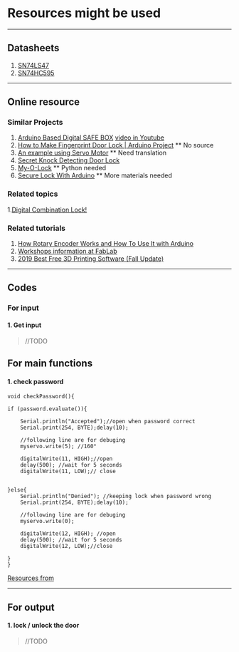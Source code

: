 # Resources might be used  

---

## Datasheets
1. [SN74LS47](https://www.onsemi.com/pub/Collateral/SN74LS47-D.PDF)  
2. [SN74HC595](https://www.ti.com/lit/ds/symlink/sn74hc595.pdf)  

---

## Online resource

### Similar Projects
1. [Arduino Based Digital SAFE BOX](https://www.instructables.com/id/Arduino-Based-Digital-SAFE-BOX/) [video in Youtube](https://www.youtube.com/watch?v=u1Uiw4OZtvc)  
1. [How to Make Fingerprint Door Lock | Arduino Project](https://www.youtube.com/watch?v=gpXuEghz1zc) ** No source  
2. [An example using Servo Motor](https://www.geek-workshop.com/thread-1492-1-1.html) ** Need translation  
3. [Secret Knock Detecting Door Lock](https://www.instructables.com/id/Secret-Knock-Detecting-Door-Lock/)  
4. [My-O-Lock](https://github.com/davidxvuong/My-O-Lock) ** Python needed  
5. [Secure Lock With Arduino](https://www.instructables.com/id/Bike-Lock-With-Arduino/) ** More materials needed  

### Related topics

1.[Digital Combination Lock!](https://www.instructables.com/id/Digital-Combination-Lock/)  

### Related tutorials

1. [How Rotary Encoder Works and How To Use It with Arduino](https://howtomechatronics.com/tutorials/arduino/rotary-encoder-works-use-arduino/)  
2. [Workshops information at FabLab](https://www.fablabenschede.nl/workshops/)  
3. [2019 Best Free 3D Printing Software (Fall Update)](https://all3dp.com/1/best-free-3d-printing-software-3d-printer-program/)  

---

## Codes

### For input  

#### 1. Get input
> //TODO



## For main functions  

#### 1. check password  

``` 
void checkPassword(){

if (password.evaluate()){  
   
    Serial.println("Accepted");//open when password correct
    Serial.print(254, BYTE);delay(10);
    
    //following line are for debuging
    myservo.write(5); //160°
   
    digitalWrite(11, HIGH);//open
    delay(500); //wait for 5 seconds
    digitalWrite(11, LOW);// close
   
   
}else{
    Serial.println("Denied"); //keeping lock when password wrong
    Serial.print(254, BYTE);delay(10);
    
    //following line are for debuging
    myservo.write(0);

    digitalWrite(12, HIGH); //open
    delay(500); //wait for 5 seconds
    digitalWrite(12, LOW);//close
   
}
}
``` 
[Resources from](https://www.geek-workshop.com/thread-1492-1-1.html)  

---

## For output  

#### 1. lock / unlock the door  
> //TODO

